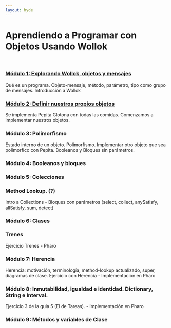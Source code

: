 ```yaml
---
layout: hyde
---
```


# Aprendiendo a Programar con Objetos Usando Wollok

<br/>

### [Módulo 1: Explorando Wollok, objetos y mensajes]({{site.baseurl}}/aprendiendo-2-modulo1/index.html)

Qué es un programa. Objeto-mensaje, método, parámetro, tipo como grupo de mensajes.
Introducción a Wollok

### [Módulo 2: Definir nuestros propios objetos]({{site.baseurl}}/aprendiendo-3-modulo2/index.html)

Se implementa Pepita Glotona con todas las comidas. Comenzamos a implementar nuestros objetos.

### Módulo 3: Polimorfismo

Estado interno de un objeto. Polimorfismo. Implementar otro objeto que sea polimorfico con Pepita. Booleanos y Bloques sin parámetros.

### Módulo 4: Booleanos y bloques


### Módulo 5: Colecciones

### Method Lookup. (?)
Intro a Collections - Bloques con parámetros (select, collect, anySatisfy, allSatisfy, sum, detect)

### Módulo 6: Clases

### Trenes

Ejercicio Trenes - Pharo


### Módulo 7: Herencia

Herencia: motivación, terminología, method-lookup actualizado, super, diagramas de clase.
Ejercicio con Herencia - Implementación en Pharo


### Módulo 8: Inmutabilidad, igualdad e identidad. Dictionary, String e Interval.

Ejercicio 3 de la guia 5 (El de Tareas). - Implementación en Pharo


### Módulo 9: Métodos y variables de Clase
